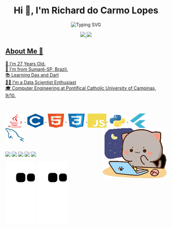 <h1 align="center">Hi 👋, I'm Richard do Carmo Lopes</h1>

<p align="center">
    <img src="https://readme-typing-svg.herokuapp.com?font=Fira+Code&size=25&duration=3000&pause=1500&center=true&width=435&lines=Be+Welcome+!+%F0%9F%98%80;Computer+Engineer+%F0%9F%91%A8%E2%80%8D%F0%9F%8E%93;Nice+To+Meet+You+!+%F0%9F%A4%9D" alt="Typing SVG"></a>
</p>

<div align="center">
  <a href="https://github.com/RichardCLopes">
  <img height="180em" src="https://github-readme-stats.vercel.app/api?username=RichardCLopes&show_icons=true&theme=radical&include_all_commits=true&count_private=true"/>
  <img height="180em" src="https://github-readme-stats.vercel.app/api/top-langs/?username=RichardCLopes&layout=compact&langs_count=7&theme=radical"/>
</div>

## About Me 🚀<br>
🧑 I'm 27 Years Old.<br>
🏡 I'm from Sumaré-SP, Brazil.<br>
📚 Learning Dax and Dart</br>
👨‍💻 I’m a Data Scientist Enthusiast</br>
🎓 Computer Engineering at Pontifical Catholic University of Campinas, 9/10.</br><br>

<div style="display: inline_block"><br>
  <img align="center" alt="Ric-Csharp" height="45" width="60" src="https://raw.githubusercontent.com/devicons/devicon/master/icons/java/java-plain.svg">
  <img align="center" alt="Ric-Ts" height="45" width="60" src="https://raw.githubusercontent.com/devicons/devicon/master/icons/c/c-plain.svg">
  <img align="center" alt="Ric-HTML" height="45" width="60" src="https://raw.githubusercontent.com/devicons/devicon/master/icons/html5/html5-original.svg">
  <img align="center" alt="Ric-CSS" height="45" width="60" src="https://raw.githubusercontent.com/devicons/devicon/master/icons/css3/css3-original.svg">
  <img align="center" alt="Ric-Js" height="45" width="60" src="https://raw.githubusercontent.com/devicons/devicon/master/icons/javascript/javascript-plain.svg">
  <img align="center" alt="Ric-Python" height="45" width="60" src="https://raw.githubusercontent.com/devicons/devicon/master/icons/python/python-original.svg">
  <img align="center" alt="Ric-Csharp" height="45" width="60" src="https://raw.githubusercontent.com/devicons/devicon/master/icons/flutter/flutter-plain.svg">
  <img align="center" alt="Ric-Csharp" height="45" width="60" src="https://raw.githubusercontent.com/devicons/devicon/master/icons/mysql/mysql-original.svg">
  <a>
    <img align="right"  src="goma-cat.gif"/>
  </a>
</div>

##
  
<div>
   <a href="mailto:richardiasp@hotail.com" target="_blank"><img src="https://img.shields.io/badge/Microsoft_Outlook-0078D4?style=for-the-badge&logo=microsoft-outlook&logoColor=white" target="_blank"></a>
  <a href="mailto:richardiasp@gmail.com" target="_blank"><img src="https://img.shields.io/badge/Gmail-D14836?style=for-the-badge&logo=gmail&logoColor=white" target="_blank"></a>
 	<a href="https://www.linkedin.com/in/richardclopes11/" target="_blank"><img src="https://img.shields.io/badge/LinkedIn-0077B5?style=for-the-badge&logo=linkedin&logoColor=white" target="_blank"></a>
  <a href="https://www.instagram.com/richardclopes/" target="_blank"><img src="https://img.shields.io/badge/Instagram-E4405F?style=for-the-badge&logo=instagram&logoColor=white" target="_blank"></a>
  <a href="https://t.me/RichardCLopes" target="_blank"><img src="https://img.shields.io/badge/Telegram-2CA5E0?style=for-the-badge&logo=telegram&logoColor=white" target="_blank"></a>
</div>
  
   ![Snake animation](https://github.com/RichardCLopes/RichardCLopes/blob/output/github-contribution-grid-snake.svg)
    ![Snake gif](https://github.com/RichardCLopes/RichardCLopes/blob/output/github-contribution-grid-snake.svg)
